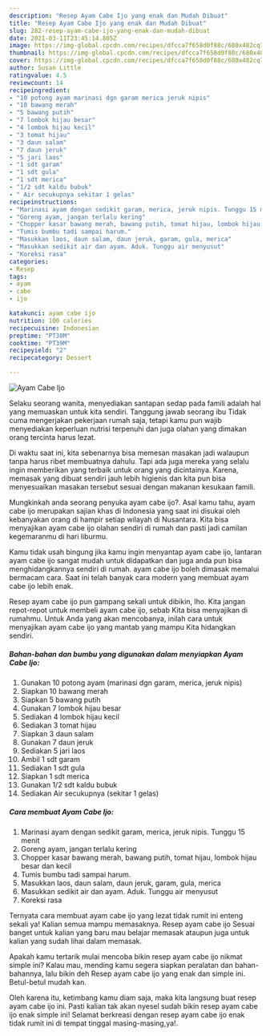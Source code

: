 ```yaml
---
description: "Resep Ayam Cabe Ijo yang enak dan Mudah Dibuat"
title: "Resep Ayam Cabe Ijo yang enak dan Mudah Dibuat"
slug: 282-resep-ayam-cabe-ijo-yang-enak-dan-mudah-dibuat
date: 2021-03-11T23:45:14.805Z
image: https://img-global.cpcdn.com/recipes/dfcca7f658d0f88c/680x482cq70/ayam-cabe-ijo-foto-resep-utama.jpg
thumbnail: https://img-global.cpcdn.com/recipes/dfcca7f658d0f88c/680x482cq70/ayam-cabe-ijo-foto-resep-utama.jpg
cover: https://img-global.cpcdn.com/recipes/dfcca7f658d0f88c/680x482cq70/ayam-cabe-ijo-foto-resep-utama.jpg
author: Susan Little
ratingvalue: 4.5
reviewcount: 14
recipeingredient:
- "10 potong ayam marinasi dgn garam merica jeruk nipis"
- "10 bawang merah"
- "5 bawang putih"
- "7 lombok hijau besar"
- "4 lombok hijau kecil"
- "3 tomat hijau"
- "3 daun salam"
- "7 daun jeruk"
- "5 jari laos"
- "1 sdt garam"
- "1 sdt gula"
- "1 sdt merica"
- "1/2 sdt kaldu bubuk"
- " Air secukupnya sekitar 1 gelas"
recipeinstructions:
- "Marinasi ayam dengan sedikit garam, merica, jeruk nipis. Tunggu 15 menit"
- "Goreng ayam, jangan terlalu kering"
- "Chopper kasar bawang merah, bawang putih, tomat hijau, lombok hijau besar dan kecil"
- "Tumis bumbu tadi sampai harum."
- "Masukkan laos, daun salam, daun jeruk, garam, gula, merica"
- "Masukkan sedikit air dan ayam. Aduk. Tunggu air menyusut"
- "Koreksi rasa"
categories:
- Resep
tags:
- ayam
- cabe
- ijo

katakunci: ayam cabe ijo 
nutrition: 100 calories
recipecuisine: Indonesian
preptime: "PT30M"
cooktime: "PT39M"
recipeyield: "2"
recipecategory: Dessert

---
```



![Ayam Cabe Ijo](https://img-global.cpcdn.com/recipes/dfcca7f658d0f88c/680x482cq70/ayam-cabe-ijo-foto-resep-utama.jpg)

Selaku seorang wanita, menyediakan santapan sedap pada famili adalah hal yang memuaskan untuk kita sendiri. Tanggung jawab seorang ibu Tidak cuma mengerjakan pekerjaan rumah saja, tetapi kamu pun wajib menyediakan keperluan nutrisi terpenuhi dan juga olahan yang dimakan orang tercinta harus lezat.

Di waktu  saat ini, kita sebenarnya bisa memesan masakan jadi walaupun tanpa harus ribet membuatnya dahulu. Tapi ada juga mereka yang selalu ingin memberikan yang terbaik untuk orang yang dicintainya. Karena, memasak yang dibuat sendiri jauh lebih higienis dan kita pun bisa menyesuaikan masakan tersebut sesuai dengan makanan kesukaan famili. 



Mungkinkah anda seorang penyuka ayam cabe ijo?. Asal kamu tahu, ayam cabe ijo merupakan sajian khas di Indonesia yang saat ini disukai oleh kebanyakan orang di hampir setiap wilayah di Nusantara. Kita bisa menyajikan ayam cabe ijo olahan sendiri di rumah dan pasti jadi camilan kegemaranmu di hari liburmu.

Kamu tidak usah bingung jika kamu ingin menyantap ayam cabe ijo, lantaran ayam cabe ijo sangat mudah untuk didapatkan dan juga anda pun bisa menghidangkannya sendiri di rumah. ayam cabe ijo boleh dimasak memalui bermacam cara. Saat ini telah banyak cara modern yang membuat ayam cabe ijo lebih enak.

Resep ayam cabe ijo pun gampang sekali untuk dibikin, lho. Kita jangan repot-repot untuk membeli ayam cabe ijo, sebab Kita bisa menyajikan di rumahmu. Untuk Anda yang akan mencobanya, inilah cara untuk menyajikan ayam cabe ijo yang mantab yang mampu Kita hidangkan sendiri.

<!--inarticleads1-->

##### Bahan-bahan dan bumbu yang digunakan dalam menyiapkan Ayam Cabe Ijo:

1. Gunakan 10 potong ayam (marinasi dgn garam, merica, jeruk nipis)
1. Siapkan 10 bawang merah
1. Siapkan 5 bawang putih
1. Gunakan 7 lombok hijau besar
1. Sediakan 4 lombok hijau kecil
1. Sediakan 3 tomat hijau
1. Siapkan 3 daun salam
1. Gunakan 7 daun jeruk
1. Sediakan 5 jari laos
1. Ambil 1 sdt garam
1. Sediakan 1 sdt gula
1. Siapkan 1 sdt merica
1. Gunakan 1/2 sdt kaldu bubuk
1. Sediakan  Air secukupnya (sekitar 1 gelas)




<!--inarticleads2-->

##### Cara membuat Ayam Cabe Ijo:

1. Marinasi ayam dengan sedikit garam, merica, jeruk nipis. Tunggu 15 menit
1. Goreng ayam, jangan terlalu kering
1. Chopper kasar bawang merah, bawang putih, tomat hijau, lombok hijau besar dan kecil
1. Tumis bumbu tadi sampai harum.
1. Masukkan laos, daun salam, daun jeruk, garam, gula, merica
1. Masukkan sedikit air dan ayam. Aduk. Tunggu air menyusut
1. Koreksi rasa




Ternyata cara membuat ayam cabe ijo yang lezat tidak rumit ini enteng sekali ya! Kalian semua mampu memasaknya. Resep ayam cabe ijo Sesuai banget untuk kalian yang baru mau belajar memasak ataupun juga untuk kalian yang sudah lihai dalam memasak.

Apakah kamu tertarik mulai mencoba bikin resep ayam cabe ijo nikmat simple ini? Kalau mau, mending kamu segera siapkan peralatan dan bahan-bahannya, lalu bikin deh Resep ayam cabe ijo yang enak dan simple ini. Betul-betul mudah kan. 

Oleh karena itu, ketimbang kamu diam saja, maka kita langsung buat resep ayam cabe ijo ini. Pasti kalian tak akan nyesel sudah bikin resep ayam cabe ijo enak simple ini! Selamat berkreasi dengan resep ayam cabe ijo enak tidak rumit ini di tempat tinggal masing-masing,ya!.


